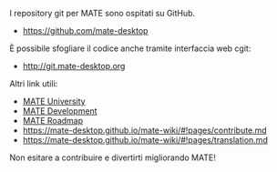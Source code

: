 <!--
.. link:
.. description:
.. tags: Development
.. date: 2011-12-05 12:00:30
.. title: Sviluppo
.. slug: development
-->

I repository git per MATE sono ospitati su GitHub.

  * <https://github.com/mate-desktop>

È possibile sfogliare il codice anche tramite interfaccia web cgit:

  * <http://git.mate-desktop.org>

 Altri link utili:

  * [MATE University](/blog/2013-03-12-mate-university/)
  * [MATE Development](https://mate-desktop.github.io/mate-wiki/#!pages/dev-doc.md)
  * [MATE Roadmap](https://mate-desktop.github.io/mate-wiki/#!pages/roadmap.md)
  * <https://mate-desktop.github.io/mate-wiki/#!pages/contribute.md>
  * <https://mate-desktop.github.io/mate-wiki/#!pages/translation.md>

Non esitare a contribuire e divertirti migliorando MATE!
